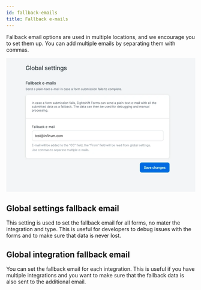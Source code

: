 ```yaml
---
id: fallback-emails
title: Fallback e-mails
---
```


Fallback email options are used in multiple locations, and we encourage you to set them up. You can add multiple emails by separating them with commas.

![Fallback screen](/img/forms/fallback.webp)

## Global settings fallback email

This setting is used to set the fallback email for all forms, no mater the integration and type. This is useful for developers to debug issues with the forms and to make sure that data is never lost.

## Global integration fallback email

You can set the fallback email for each integration. This is useful if you have multiple integrations and you want to make sure that the fallback data is also sent to the additional email.
